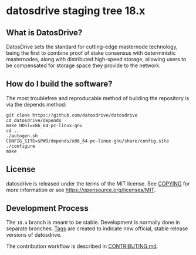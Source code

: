 datosdrive staging tree 18.x
============================



What is DatosDrive?
--------------------

DatosDrive sets the standard for cutting-edge masternode technology, being the first to combine proof of stake consensus with deterministic masternodes, along with distributed high-speed storage, allowing users to be compensated for storage space they provide to the network.



How do I build the software?
----------------------------

The most troublefree and reproducable method of building the repository is via the depends method:

    git clone https://github.com/datosdrive/datosdrive
    cd datosdrive/depends
    make HOST=x86_64-pc-linux-gnu
    cd ..
    ./autogen.sh
    CONFIG_SITE=$PWD/depends/x86_64-pc-linux-gnu/share/config.site ./configure
    make



License
-------

datosdrive is released under the terms of the MIT license. See [COPYING](COPYING) for more information or see https://opensource.org/licenses/MIT.



Development Process
-------------------

The `18.x` branch is meant to be stable. Development is normally done in separate branches. [Tags](https://github.com/datosdrive/datosdrive/tags) are created to indicate new official, stable release versions of datosdrive.

The contribution workflow is described in [CONTRIBUTING.md](CONTRIBUTING.md).
